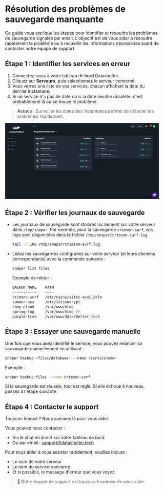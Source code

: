 # Résolution des problèmes de sauvegarde manquante

Ce guide vous explique les étapes pour identifier et résoudre les problèmes de sauvegarde signalés par email. L'objectif est de vous aider à résoudre rapidement le problème ou à recueillir les informations nécessaires avant de contacter notre équipe de support.

## Étape 1 : Identifier les services en erreur

1. Connectez-vous à votre tableau de bord Datashelter.
2. Cliquez sur **Serveurs**, puis sélectionnez le serveur concerné.
3. Vous verrez une liste de vos services, chacun affichant la date du dernier instantané.
4. Si un service n'a pas de date ou si la date semble obsolète, c'est probablement là où se trouve le problème.

> **Astuce :** Surveiller les dates des instantanés permet de détecter les problèmes rapidement.

![Liste des services](../assets/troubleshooting/services_list.png)

## Étape 2 : Vérifier les journaux de sauvegarde

- Les journaux de sauvegarde sont stockés localement sur votre serveur dans `/tmp/snaper`.
  Par exemple, pour la sauvegarde `crimson-surf`, vos logs sont disponibles dans le fichier `/tmp/snaper/crimson-surf.log`

  ```bash
  tail -n 100 /tmp/snaper/crimson-surf.log
  ```

- Listez les sauvegardes configurées sur votre serveur (et leurs chemins correspondants) avec la commande suivante :

  ```bash
  snaper list files
  ```

  Exemple de retour :

  ```
  BACKUP NAME    PATH
  -----------    ----
  crimson-surf   /etc/nginx/sites-available
  summer-sea     /etc/letsencrypt
  damp-cloud     /var/www/blog
  spring-fog     /var/www/blog-fr
  purple-tree    /var/www/datashelter.tech
  ```

## Étape 3 : Essayer une sauvegarde manuelle

Une fois que vous avez identifié le service, vous pouvez relancer sa sauvegarde manuellement en utilisant :

```bash
snaper backup <files/database> --name <servicename>
```

Exemple :

```bash
snaper backup files --name crimson-surf
```

Si la sauvegarde est réussie, tout est réglé. Si elle échoue à nouveau, passez à l'étape suivante.

## Étape 4 : Contacter le support

Toujours bloqué ? Nous sommes là pour vous aider.

Vous pouvez nous contacter :
- Via le chat en direct sur votre tableau de bord
- Ou par email : support@datashelter.tech

Pour nous aider à vous assister rapidement, veuillez inclure :
- Le nom de votre serveur
- Le nom du service concerné
- Et si possible, le message d'erreur que vous voyez

> 🤝 Notre équipe de support est toujours heureuse de vous aider.
